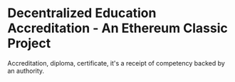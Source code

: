 # Decentralized Education Accreditation - An Ethereum Classic Project

Accreditation, diploma, certificate, it's a receipt of competency backed by an authority.
